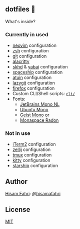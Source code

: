 ## dotfiles 🏡

What's inside?

### Currently in used

- [neovim](https://neovim.io/) configuration
- [zsh](https://ohmyz.sh/) configuration
- [git](https://git-scm.com/) configuration
- [alacritty](https://alacritty.org/)
- [skhd](https://github.com/koekeishiya/skhd) & [yabai](https://github.com/koekeishiya/yabai) configuration
- [spaceship](https://spaceship-prompt.sh) configuration
- [atuin](https://github.com/atuinsh/atuin) configuration
- [lazygit](https://github.com/jesseduffield/lazygit) configuration
- [firefox](https://www.mozilla.org/en-US/firefox/new/) configuration
- Custom CLI/Shell scripts: [`cli/`](cli/)
- Fonts:
  - [JetBrains Mono NL](https://www.jetbrains.com/lp/mono)
  - [Ubuntu Mono](https://design.ubuntu.com/font)
  - [Geist Mono](https://vercel.com/font/mono) or
  - [Monaspace Radon](https://monaspace.githubnext.com/)

### Not in use

- [iTerm2](https://iterm2.com) configuration
- [zellij](https://zellij.dev/) configuration
- [tmux](https://github.com/tmux/tmux) configuration
- [kitty](https://github.com/kovidgoyal/kitty) configuration
- [starship](https://starship.rs/) configuration

## Author

[Hisam Fahri](https://hisam.dev): [@hisamafahri](https://github.com/hisamafahri)

## License

[MIT](LICENSE)
